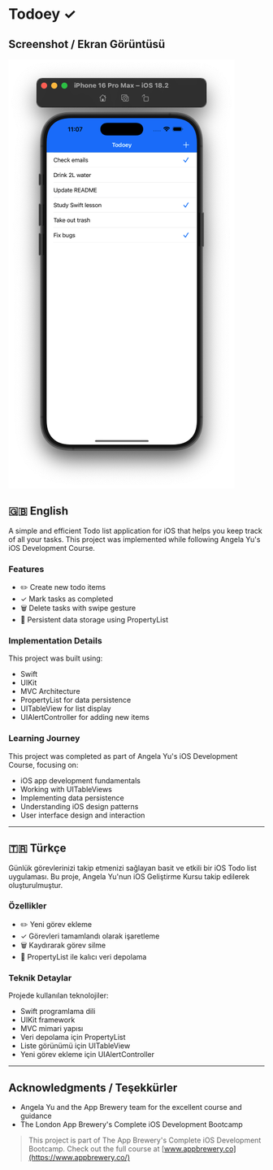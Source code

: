 # Todoey ✓

## Screenshot / Ekran Görüntüsü

![App Screenshot](screenshots/app-screenshot.png)


## 🇬🇧 English

A simple and efficient Todo list application for iOS that helps you keep track of all your tasks. This project was implemented while following Angela Yu's iOS Development Course.

### Features

- ✏️ Create new todo items
- ✓ Mark tasks as completed
- 🗑️ Delete tasks with swipe gesture
- 💾 Persistent data storage using PropertyList

### Implementation Details

This project was built using:
- Swift
- UIKit
- MVC Architecture
- PropertyList for data persistence
- UITableView for list display
- UIAlertController for adding new items

### Learning Journey

This project was completed as part of Angela Yu's iOS Development Course, focusing on:
- iOS app development fundamentals
- Working with UITableViews
- Implementing data persistence
- Understanding iOS design patterns
- User interface design and interaction

---

## 🇹🇷 Türkçe

Günlük görevlerinizi takip etmenizi sağlayan basit ve etkili bir iOS Todo list uygulaması. Bu proje, Angela Yu'nun iOS Geliştirme Kursu takip edilerek oluşturulmuştur.

### Özellikler

- ✏️ Yeni görev ekleme
- ✓ Görevleri tamamlandı olarak işaretleme
- 🗑️ Kaydırarak görev silme
- 💾 PropertyList ile kalıcı veri depolama

### Teknik Detaylar

Projede kullanılan teknolojiler:
- Swift programlama dili
- UIKit framework
- MVC mimari yapısı
- Veri depolama için PropertyList
- Liste görünümü için UITableView
- Yeni görev ekleme için UIAlertController

---

## Acknowledgments / Teşekkürler

- Angela Yu and the App Brewery team for the excellent course and guidance
- The London App Brewery's Complete iOS Development Bootcamp

>This project is part of The App Brewery's Complete iOS Development Bootcamp. Check out the full course at [www.appbrewery.co](https://www.appbrewery.co/)
